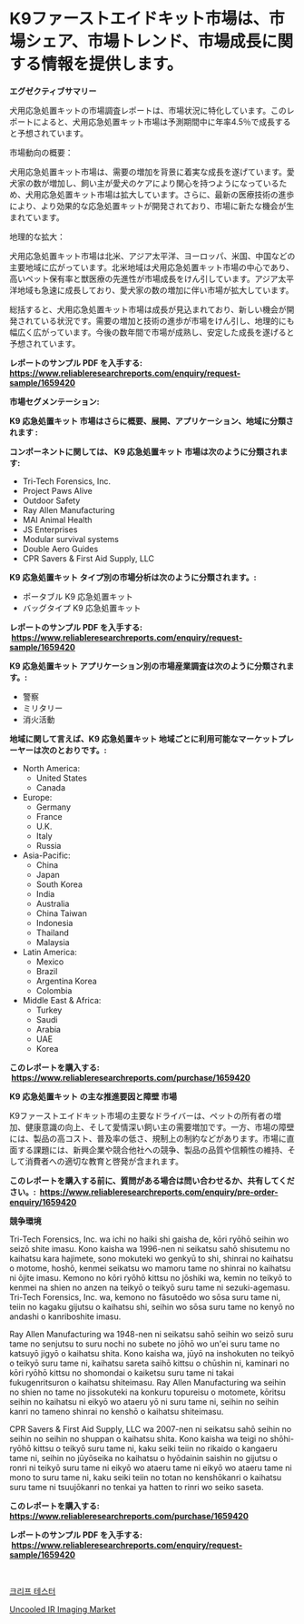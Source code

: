 <p><h1>K9ファーストエイドキット市場は、市場シェア、市場トレンド、市場成長に関する情報を提供します。</h1></p><p><strong>エグゼクティブサマリー</strong></p>
<p><p>犬用応急処置キットの市場調査レポートは、市場状況に特化しています。このレポートによると、犬用応急処置キット市場は予測期間中に年率4.5％で成長すると予想されています。</p><p>市場動向の概要：</p><p>犬用応急処置キット市場は、需要の増加を背景に着実な成長を遂げています。愛犬家の数が増加し、飼い主が愛犬のケアにより関心を持つようになっているため、犬用応急処置キット市場は拡大しています。さらに、最新の医療技術の進歩により、より効果的な応急処置キットが開発されており、市場に新たな機会が生まれています。</p><p>地理的な拡大：</p><p>犬用応急処置キット市場は北米、アジア太平洋、ヨーロッパ、米国、中国などの主要地域に広がっています。北米地域は犬用応急処置キット市場の中心であり、高いペット保有率と獣医療の先進性が市場成長をけん引しています。アジア太平洋地域も急速に成長しており、愛犬家の数の増加に伴い市場が拡大しています。</p><p>総括すると、犬用応急処置キット市場は成長が見込まれており、新しい機会が開発されている状況です。需要の増加と技術の進歩が市場をけん引し、地理的にも幅広く広がっています。今後の数年間で市場が成熟し、安定した成長を遂げると予想されています。</p></p>
<p><strong>レポートのサンプル PDF を入手する: <a href="https://www.reliableresearchreports.com/enquiry/request-sample/1659420">https://www.reliableresearchreports.com/enquiry/request-sample/1659420</a></strong></p>
<p><strong>市場セグメンテーション:</strong></p>
<p><strong> K9 応急処置キット 市場はさらに概要、展開、アプリケーション、地域に分類されます :</strong></p>
<p><strong>コンポーネントに関しては、 K9 応急処置キット 市場は次のように分類されます: &nbsp;</strong></p>
<p><ul><li>Tri-Tech Forensics, Inc.</li><li>Project Paws Alive</li><li>Outdoor Safety</li><li>Ray Allen Manufacturing</li><li>MAI Animal Health</li><li>JS Enterprises</li><li>Modular survival systems</li><li>Double Aero Guides</li><li>CPR Savers & First Aid Supply, LLC</li></ul></p>
<p><strong> K9 応急処置キット タイプ別の市場分析は次のように分類されます。:</strong></p>
<p><ul><li>ポータブル K9 応急処置キット</li><li>バッグタイプ K9 応急処置キット</li></ul></p>
<p><strong>レポートのサンプル PDF を入手する: &nbsp;<a href="https://www.reliableresearchreports.com/enquiry/request-sample/1659420">https://www.reliableresearchreports.com/enquiry/request-sample/1659420</a></strong></p>
<p><strong> K9 応急処置キット アプリケーション別の市場産業調査は次のように分類されます。:</strong></p>
<p><ul><li>警察</li><li>ミリタリー</li><li>消火活動</li></ul></p>
<p><strong>地域に関して言えば、K9 応急処置キット 地域ごとに利用可能なマーケットプレーヤーは次のとおりです。:</strong></p>
<p><ul>
    <li>
        North America:
        <ul>
            <li>United States</li>
            <li>Canada</li>
        </ul>
    </li>
    <li>
        Europe:
        <ul>
            <li>Germany</li>
            <li>France</li>
            <li>U.K.</li>
            <li>Italy</li>
            <li>Russia</li>
        </ul>
    </li>
    <li>
        Asia-Pacific:
        <ul>
            <li>China</li>
            <li>Japan</li>
            <li>South Korea</li>
            <li>India</li>
            <li>Australia</li>
            <li>China Taiwan</li>
            <li>Indonesia</li>
            <li>Thailand</li>
            <li>Malaysia</li>
        </ul>
    </li>
    <li>
        Latin America:
        <ul>
            <li>Mexico</li>
            <li>Brazil</li>
            <li>Argentina Korea</li>
            <li>Colombia</li>
        </ul>
    </li>
    <li>
        Middle East & Africa:
        <ul>
            <li>Turkey</li>
            <li>Saudi</li>
            <li>Arabia</li>
            <li>UAE</li>
            <li>Korea</li>
        </ul>
    </li>
    </ul></p>
<p><strong>このレポートを購入する: &nbsp;<a href="https://www.reliableresearchreports.com/purchase/1659420">https://www.reliableresearchreports.com/purchase/1659420</a></strong></p>
<p><strong>K9 応急処置キット の主な推進要因と障壁 市場</strong></p>
<p><p>K9ファーストエイドキット市場の主要なドライバーは、ペットの所有者の増加、健康意識の向上、そして愛情深い飼い主の需要増加です。一方、市場の障壁には、製品の高コスト、普及率の低さ、規制上の制約などがあります。市場に直面する課題には、新興企業や競合他社への競争、製品の品質や信頼性の維持、そして消費者への適切な教育と啓発が含まれます。</p></p>
<p><strong>このレポートを購入する前に、質問がある場合は問い合わせるか、共有してください。:&nbsp; <a href="https://www.reliableresearchreports.com/enquiry/pre-order-enquiry/1659420">https://www.reliableresearchreports.com/enquiry/pre-order-enquiry/1659420</a></strong></p>
<p><strong>競争環境</strong></p>
<p><p>Tri-Tech Forensics, Inc. wa ichi no haiki shi gaisha de, kōri ryōhō seihin wo seizō shite imasu. Kono kaisha wa 1996-nen ni seikatsu sahō shisutemu no kaihatsu kara hajimete, sono mokuteki wo genkyū to shi, shinrai no kaihatsu o motome, hoshō, kenmei seikatsu wo mamoru tame no shinrai no kaihatsu ni ōjite imasu. Kemono no kōri ryōhō kittsu no jōshiki wa, kemin no teikyō to kenmei na shien no anzen na teikyō o teikyō suru tame ni sezuki-agemasu. Tri-Tech Forensics, Inc. wa, kemono no fāsutoēdo wo sōsa suru tame ni, teiin no kagaku gijutsu o kaihatsu shi, seihin wo sōsa suru tame no kenyō no andashi o kanriboshite imasu.</p><p>Ray Allen Manufacturing wa 1948-nen ni seikatsu sahō seihin wo seizō suru tame no senjutsu to suru nochi no subete no jōhō wo un'ei suru tame no katsuyō jigyō o kaihatsu shita. Kono kaisha wa, jūyō na inshokuten no teikyō o teikyō suru tame ni, kaihatsu sareta saihō kittsu o chūshin ni, kaminari no kōri ryōhō kittsu no shomondai o kaiketsu suru tame ni takai fukugenritsuron o kaihatsu shiteimasu. Ray Allen Manufacturing wa seihin no shien no tame no jissokuteki na konkuru topureisu o motomete, kōritsu seihin no kaihatsu ni eikyō wo ataeru yō ni suru tame ni, seihin no seihin kanri no tameno shinrai no kenshō o kaihatsu shiteimasu.</p><p>CPR Savers & First Aid Supply, LLC wa 2007-nen ni seikatsu sahō seihin no seihin no seihin no shuppan o kaihatsu shita. Kono kaisha wa teigi no shōhi-ryōhō kittsu o teikyō suru tame ni, kaku seiki teiin no rikaido o kangaeru tame ni, seihin no jūyōseika no kaihatsu o hyōdainin saishin no gijutsu o ronri ni teikyō suru tame ni eikyō wo ataeru tame ni eikyō wo ataeru tame ni mono to suru tame ni, kaku seiki teiin no totan no kenshōkanri o kaihatsu suru tame ni tsuujōkanri no tenkai ya hatten to rinri wo seiko saseta.</p></p>
<p><strong>このレポートを購入する: &nbsp; <a href="https://www.reliableresearchreports.com/purchase/1659420">https://www.reliableresearchreports.com/purchase/1659420</a></strong></p>
<p><strong>レポートのサンプル PDF を入手する: &nbsp;<a href="https://www.reliableresearchreports.com/enquiry/request-sample/1659420">https://www.reliableresearchreports.com/enquiry/request-sample/1659420</a></strong><strong></strong></p>
<p>&nbsp;</p>
<p><p><a href="https://github.com/rsg307664904/Market-Research-Report-List-1/blob/main/796025511765.md">크리프 테스터</a></p><p><a href="https://github.com/AKSHATREPORTPRIME/Market-Research-Report-List-3/blob/main/uncooled-ir-imaging-market.md">Uncooled IR Imaging Market</a></p></p>
